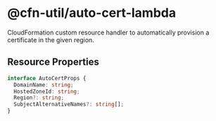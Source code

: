 # @cfn-util/auto-cert-lambda

CloudFormation custom resource handler to automatically provision a certificate in the given region.

## Resource Properties

```typescript
interface AutoCertProps {
  DomainName: string;
  HostedZoneId: string;
  Region?: string;
  SubjectAlternativeNames?: string[];
}
```
